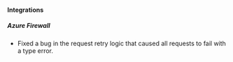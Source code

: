 
#### Integrations

##### Azure Firewall

- Fixed a bug in the request retry logic that caused all requests to fail with a type error.
